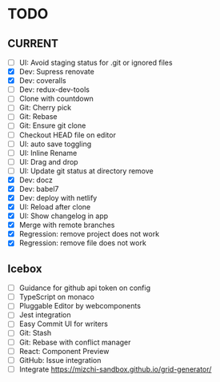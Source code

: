# TODO

## CURRENT

- [ ] UI: Avoid staging status for .git or ignored files
- [x] Dev: Supress renovate
- [x] Dev: coveralls
- [ ] Dev: redux-dev-tools
- [ ] Clone with countdown
- [ ] Git: Cherry pick
- [ ] Git: Rebase
- [ ] Git: Ensure git clone
- [ ] Checkout HEAD file on editor
- [ ] UI: auto save toggling
- [ ] UI: Inline Rename
- [ ] UI: Drag and drop
- [ ] UI: Update git status at directory remove
- [x] Dev: docz
- [x] Dev: babel7
- [x] Dev: deploy with netlify
- [x] UI: Reload after clone
- [x] UI: Show changelog in app
- [x] Merge with remote branches
- [x] Regression: remove project does not work
- [x] Regression: remove file does not work

## Icebox

- [ ] Guidance for github api token on config
- [ ] TypeScript on monaco
- [ ] Pluggable Editor by webcomponents
- [ ] Jest integration
- [ ] Easy Commit UI for writers
- [ ] Git: Stash
- [ ] Git: Rebase with conflict manager
- [ ] React: Component Preview
- [ ] GitHub: Issue integration
- [ ] Integrate https://mizchi-sandbox.github.io/grid-generator/
